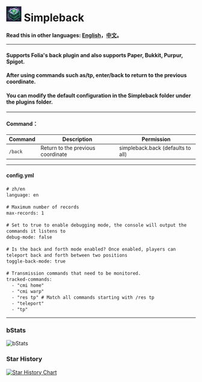 # ![logo](https://github.com/intellectmind/Simpleback/blob/main/icon_40.png) Simpleback

**Read this in other languages: [English](README.md)，[中文](README_zh.md)。**

----------------------------------------------------------------------------------------------------------

#### Supports Folia's back plugin and also supports Paper, Bukkit, Purpur, Spigot.

#### After using commands such as/tp, enter/back to return to the previous coordinate.

#### You can modify the default configuration in the Simpleback folder under the plugins folder.

----------------------------------------------------------------------------------------------------------

#### Command：

| Command               | Description                                     | Permission                         |
|--------------------------|--------------------------------------------|----------------------------------|
| ```/back```       | Return to the previous coordinate             | simpleback.back (defaults to all)       |

----------------------------------------------------------------------------------------------------------

#### config.yml

```
# zh/en
language: en

# Maximum number of records
max-records: 1

# Set to true to enable debugging mode, the console will output the commands it listens to
debug-mode: false

# Is the back and forth mode enabled? Once enabled, players can teleport back and forth between two positions
toggle-back-mode: true

# Transmission commands that need to be monitored.
tracked-commands:
  - "cmi home"
  - "cmi warp"
  - "res tp" # Match all commands starting with /res tp
  - "teleport"
  - "tp"
```

----------------------------------------------------------------------------------------------------------

### bStats
![bStats](https://bstats.org/signatures/bukkit/Simpleback.svg)

### Star History
[![Star History Chart](https://api.star-history.com/svg?repos=Simpleback/Simpleback&type=Date)](https://star-history.com/#Simpleback/Simpleback&Date)
